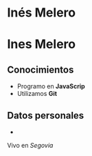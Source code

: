 # Inés Melero

Ines Melero
===========

Conocimientos
-------------

- Programo en **JavaScrip**
- Utilizamos **Git**

Datos personales
----------------
- 
Vivo en _Segovia_